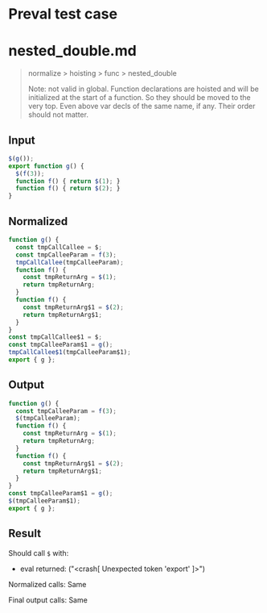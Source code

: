 # Preval test case

# nested_double.md

> normalize > hoisting > func > nested_double
>
> Note: not valid in global. Function declarations are hoisted and will be initialized at the start of a function. So they should be moved to the very top. Even above var decls of the same name, if any. Their order should not matter.

## Input

`````js filename=intro
$(g());
export function g() {
  $(f(3));
  function f() { return $(1); }
  function f() { return $(2); }
}
`````

## Normalized

`````js filename=intro
function g() {
  const tmpCallCallee = $;
  const tmpCalleeParam = f(3);
  tmpCallCallee(tmpCalleeParam);
  function f() {
    const tmpReturnArg = $(1);
    return tmpReturnArg;
  }
  function f() {
    const tmpReturnArg$1 = $(2);
    return tmpReturnArg$1;
  }
}
const tmpCallCallee$1 = $;
const tmpCalleeParam$1 = g();
tmpCallCallee$1(tmpCalleeParam$1);
export { g };
`````

## Output

`````js filename=intro
function g() {
  const tmpCalleeParam = f(3);
  $(tmpCalleeParam);
  function f() {
    const tmpReturnArg = $(1);
    return tmpReturnArg;
  }
  function f() {
    const tmpReturnArg$1 = $(2);
    return tmpReturnArg$1;
  }
}
const tmpCalleeParam$1 = g();
$(tmpCalleeParam$1);
export { g };
`````

## Result

Should call `$` with:
 - eval returned: ("<crash[ Unexpected token 'export' ]>")

Normalized calls: Same

Final output calls: Same
